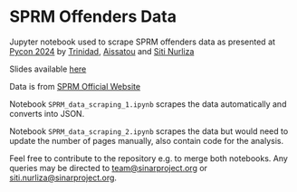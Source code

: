 # SPRM Offenders Data
Jupyter notebook used to scrape SPRM offenders data as presented at [Pycon 2024](https://cfp.pycon.my/pyconmy-2024/talk/D7WBBZ/) by [Trinidad](https://github.com/trinipcp), [Aissatou](https://github.com/Aissatou-D170) and [Siti Nurliza](https://github.com/sitinurliza95)

Slides available [here](https://docs.google.com/presentation/d/1QiAOhpBMYFY7g3SdV1lcumOcoYC6HEWat34GBd6F6Ow/edit?usp=drive_link)

Data is from [SPRM Official Website](https://www.sprm.gov.my/index.php?r=site%2Findex&id=21&page_id=96&page=10&per-page=8)

Notebook `SPRM_data_scraping_1.ipynb` scrapes the data automatically and converts into JSON.

Notebook `SPRM_data_scraping_2.ipynb` scrapes the data but would need to update the number of pages manually, also contain code for the analysis.

Feel free to contribute to the repository e.g. to merge both notebooks. Any queries may be directed to team@sinarproject.org or siti.nurliza@sinarproject.org.





